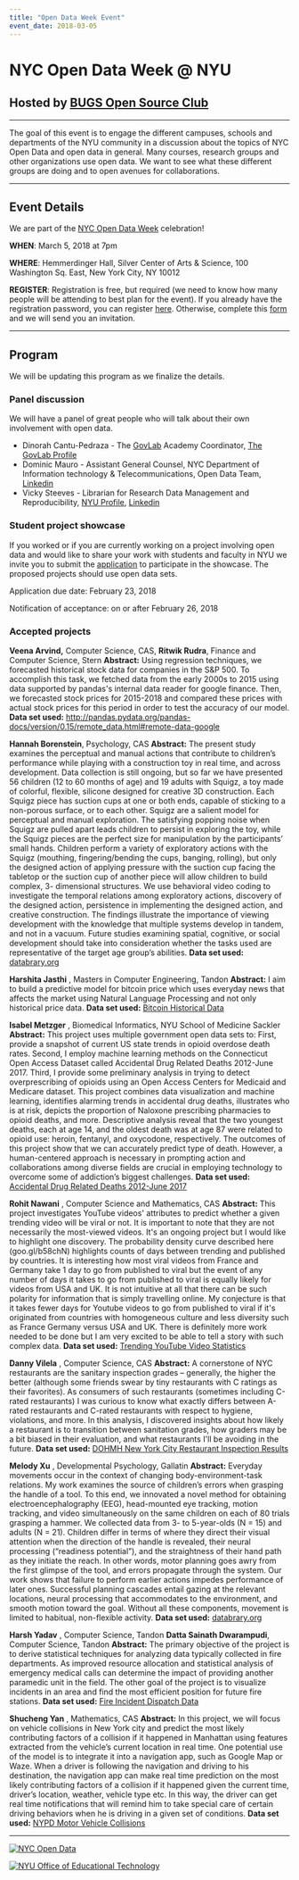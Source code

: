 ```yaml
---
title: "Open Data Week Event"
event_date: 2018-03-05
---
```


# NYC Open Data Week @ NYU
## Hosted by [BUGS Open Source Club](https://bugs-nyu.github.io/)

--------------------------------------------------------------

The goal of this event is to engage the different campuses, schools and
departments of the NYU community in a discussion about the topics of NYC
Open Data and open data in general. Many courses, research groups and
other organizations use open data. We want to see what these different
groups are doing and to open avenues for collaborations.

--------------------------------------------------------------

## Event Details

We are part of the [NYC Open Data Week](https://www.open-data.nyc/)
celebration!

**WHEN**: March 5, 2018 at 7pm

**WHERE**: Hemmerdinger Hall, Silver Center of Arts & Science, 100
Washington Sq. East, New York City, NY 10012

**REGISTER**: Registration is free, but required (we need to know how many
people will be attending to best plan for the event). If you already
have the registration password, you can register
[here](https://www.eventbrite.com/e/nyc-open-data-week-nyu-hosted-by-bugs-tickets-42397663553).
Otherwise, complete this [form](https://goo.gl/forms/jGNMekxQ52ucYwbz1)
and we will send you an invitation.

--------------------------------------------------------------

## Program

We will be updating this program as we finalize the details.

### Panel discussion

We will have a panel of great people who will talk about their own
involvement with open data.

- Dinorah Cantu-Pedraza - The [GovLab](http://www.thegovlab.org/) Academy Coordinator, [The GovLab Profile](http://www.thegovlab.org/team.html#dinorah-cantu-pedraza)
- Dominic Mauro - Assistant General Counsel, NYC Department of Information technology & Telecommunications, Open Data Team, [Linkedin](https://www.linkedin.com/in/dominicmauro/)
- Vicky Steeves - Librarian for Research Data Management and Reproducibility, [NYU Profile](https://library.nyu.edu/people/victoria-steeves/), [Linkedin](https://www.linkedin.com/in/victoriaisteeves/)


### Student project showcase

If you worked or if you are currently working on a project involving
open data and would like to share your work with students and faculty in
NYU we invite you to submit the
[application](https://goo.gl/forms/jGNMekxQ52ucYwbz1) to participate in
the showcase. The proposed projects should use open data sets.

Application due date: February 23, 2018

Notification of acceptance: on or after February 26, 2018

### Accepted projects

**Veena Arvind,** Computer Science, CAS,
**Ritwik Rudra**, Finance and Computer Science, Stern
**Abstract:** Using regression techniques, we forecasted historical stock data for companies in the S&P 500. To accomplish this task, we
fetched data from the early 2000s to 2015 using data supported by pandas's internal data reader for google finance. Then, we forecasted
stock prices for 2015-2018 and compared these prices with actual stock prices for this period in order to test the accuracy of our model.
**Data set used:**
<http://pandas.pydata.org/pandas-docs/version/0.15/remote_data.html#remote-data-google>

**Hannah Borenstein**, Psychology, CAS
**Abstract:** The present study examines the perceptual and manual actions that contribute to children’s performance while playing with a
construction toy in real time, and across development. Data collection is still ongoing, but so far we have presented 56 children (12 to 60
months of age) and 19 adults with Squigz, a toy made of colorful, flexible, silicone designed for creative 3D construction. Each Squigz piece has suction cups at one or both ends, capable of sticking to a non-porous surface, or to each other. Squigz are a salient model for perceptual and manual exploration. The satisfying popping noise when Squigz are pulled apart leads children to persist in exploring the toy,
while the Squigz pieces are the perfect size for manipulation by the participants’ small hands. Children perform a variety of exploratory
actions with the Squigz (mouthing, fingering/bending the cups, banging, rolling), but only the designed action of applying pressure with the
suction cup facing the tabletop or the suction cup of another piece will allow children to build complex, 3- dimensional structures. We use
behavioral video coding to investigate the temporal relations among exploratory actions, discovery of the designed action, persistence in
implementing the designed action, and creative construction. The findings illustrate the importance of viewing development with the knowledge that multiple systems develop in tandem, and not in a vacuum. Future studies examining spatial, cognitive, or social development should take into consideration whether the tasks used are representative of the target age group’s abilities.
**Data set used:** [databrary.org](https://nyu.databrary.org/)

**Harshita Jasthi** , Masters in Computer Engineering, Tandon
**Abstract:** I aim to build a predictive model for bitcoin price which uses everyday news that affects the market using Natural Language
Processing and not only historical price data.
**Data set used:** [Bitcoin Historical
Data](https://www.kaggle.com/mczielinski/bitcoin-historical-data)

**Isabel Metzger** , Biomedical Informatics, NYU School of Medicine
Sackler
**Abstract:** This project uses multiple government open data sets to: First, provide a snapshot of current US state trends in opioid overdose
death rates. Second, I employ machine learning methods on the Connecticut Open Access Dataset called Accidental Drug Related Deaths 2012-June 2017. Third, I provide some preliminary analysis in trying to detect overprescribing of opioids using an Open Access Centers for Medicaid and Medicare dataset. This project combines data visualization and machine learning, identifies alarming trends in accidental drug deaths, illustrates who is at risk, depicts the proportion of Naloxone prescribing pharmacies to opioid deaths, and more. Descriptive analysis reveal that the two youngest deaths, each at age 14, and the oldest death was at age 87 were related to opioid use: heroin, fentanyl, and oxycodone, respectively. The outcomes of this project show that we can accurately predict type of death. However, a human-centered approach is necessary in prompting action and collaborations among diverse fields are crucial in employing technology to overcome some of addiction’s biggest challenges.
**Data set used:** [Accidental Drug Related Deaths 2012-June
2017](https://catalog.data.gov/dataset/accidental-drug-related-deaths-january-2012-sept-2015)

**Rohit Nawani** , Computer Science and Mathematics, CAS
**Abstract:** This project investigates YouTube videos' attributes to predict whether a given trending video will be viral or not. It is important to note that they are not necessarily the most-viewed videos. It's an ongoing project but I would like to highlight one discovery. The probability density curve described here (goo.gl/b58chN) highlights counts of days between trending and published by countries. It is interesting how most viral videos from France and Germany take 1 day to go from published to viral but the event of any number of days it takes to go from published to viral is equally likely for videos from USA and UK. It is not intuitive at all that there can be such polarity for information that is simply travelling online. My conjecture is that it takes fewer days for Youtube videos to go from published to viral if it's originated from countries with homogeneous culture and less diversity such as France Germany versus USA and UK. There is definitely more work needed to be done but I am very excited to be able to tell a story with such complex data.
**Data set used:** [Trending YouTube Video
Statistics](https://www.kaggle.com/datasnaek/youtube-new)

**Danny Vilela** , Computer Science, CAS
**Abstract:** A cornerstone of NYC restaurants are the sanitary inspection grades – generally, the higher the better (although some friends swear by tiny restaurants with C ratings as their favorites). As consumers of such restaurants (sometimes including C-rated restaurants) I was curious to know what exactly differs between A-rated restaurants and C-rated restaurants with respect to hygiene, violations, and more. In this analysis, I discovered insights about how likely a restaurant is to transition between sanitation grades, how graders may be a bit biased in their evaluation, and what restaurants I'll be avoiding in the future.
**Data set used:** [DOHMH New York City Restaurant Inspection
Results](https://data.cityofnewyork.us/Health/DOHMH-New-York-City-Restaurant-Inspection-Results/43nn-pn8j)

**Melody Xu** , Developmental Psychology, Gallatin
**Abstract:** Everyday movements occur in the context of changing body-environment-task relations. My work examines the source of children’s errors when grasping the handle of a tool. To this end, we innovated a novel method for obtaining electroencephalography (EEG), head-mounted eye tracking, motion tracking, and video simultaneously on the same children on each of 80 trials grasping a hammer. We collected data from 3- to 5-year-olds (N = 15) and adults (N = 21). Children differ in terms of where they direct their visual attention when the direction of the handle is revealed, their neural processing (“readiness potential”), and the straightness of their hand path as they initiate the reach. In other words, motor planning goes awry from the first glimpse of the tool, and errors propagate through the system. Our work shows that failure to perform earlier actions impedes performance of later ones. Successful planning cascades entail gazing at the relevant locations, neural processing that accommodates to the environment, and smooth motion toward the goal. Without all these components, movement is limited to habitual, non-flexible activity.
**Data set used:** [databrary.org](https://nyu.databrary.org/)

**Harsh Yadav** , Computer Science, Tandon
**Datta Sainath Dwarampudi**, Computer Science, Tandon
**Abstract:** The primary objective of the project is to derive statistical techniques for analyzing data typically collected in fire departments. As improved resource allocation and statistical analysis of emergency medical calls can determine the impact of providing another
paramedic unit in the field. The other goal of the project is to visualize incidents in an area and find the most efficient position for
future fire stations.
**Data set used:** [Fire Incident Dispatch
Data](https://data.cityofnewyork.us/Public-Safety/Fire-Incident-Dispatch-Data/8m42-w767)

**Shucheng Yan** , Mathematics, CAS
**Abstract:** In this project, we will focus on vehicle collisions in New York city and predict the most likely contributing factors of a collision if it happened in Manhattan using features extracted from the vehicle’s current location in real time. One potential use of the model is to integrate it into a navigation app, such as Google Map or Waze. When a driver is following the navigation and driving to his destination, the navigation app can make real time prediction on the most likely contributing factors of a collision if it happened given the current time, driver’s location, weather, vehicle type etc. In this way, the driver can get real time notifications that will remind him to take special care of certain driving behaviors when he is driving in a given set of conditions.
**Data set used:** [NYPD Motor Vehicle
Collisions](https://data.cityofnewyork.us/Public-Safety/NYPD-Motor-Vehicle-Collisions/h9gi-nx95/data)

------------------------------------------------------------------------

[![NYC Open
Data](https://www.open-data.nyc/wp-content/uploads/2018/01/NYCOpenData_Logo-1-300x52.png)](https://opendata.cityofnewyork.us/)

[![NYU Office of Educational
Technology](https://18798-presscdn-pagely.netdna-ssl.com/fas-edtech/wp-content/uploads/sites/354/2014/09/logoNav3.png)](https://wp.nyu.edu/fas-edtech//)

